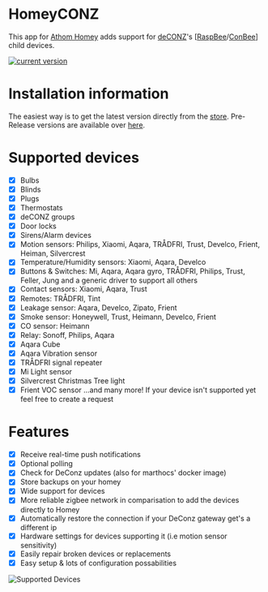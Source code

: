 # HomeyCONZ

This app for [Athom Homey](https://homey.app/en-us/) adds support for [deCONZ](https://www.dresden-elektronik.de/funk/software/deconz.html)'s [[RaspBee](https://www.phoscon.de/en/raspbee)/[ConBee](https://www.phoscon.de/en/conbee)] child devices.

[![current version](https://img.shields.io/badge/version-1.26.1-<COLOR>.svg)](https://shields.io/)

# Installation information

The easiest way is to get the latest version directly from the [store](https://homey.app/de-ch/app/de.dresden-elektronik.deconz/deCONZ).
Pre-Release versions are available over [here](https://homey.app/de-ch/app/de.dresden-elektronik.deconz/deCONZ/test).

# Supported devices

- [x] Bulbs
- [x] Blinds
- [x] Plugs
- [x] Thermostats
- [x] deCONZ groups
- [x] Door locks
- [x] Sirens/Alarm devices
- [x] Motion sensors: Philips, Xiaomi, Aqara, TRÅDFRI, Trust, Develco, Frient, Heiman, Silvercrest
- [x] Temperature/Humidity sensors: Xiaomi, Aqara, Develco
- [x] Buttons & Switches: Mi, Aqara, Aqara gyro, TRÅDFRI, Philips, Trust, Feller, Jung and a generic driver to support all others
- [x] Contact sensors: Xiaomi, Aqara, Trust
- [x] Remotes: TRÅDFRI, Tint
- [x] Leakage sensor: Aqara, Develco, Zipato, Frient
- [x] Smoke sensor: Honeywell, Trust, Heimann, Develco, Frient
- [x] CO sensor: Heimann
- [x] Relay: Sonoff, Philips, Aqara
- [x] Aqara Cube
- [x] Aqara Vibration sensor
- [x] TRÅDFRI signal repeater
- [x] Mi Light sensor
- [x] Silvercrest Christmas Tree light
- [x] Frient VOC sensor
      ...and many more! If your device isn't supported yet feel free to create a request

# Features
- [x] Receive real-time push notifications
- [x] Optional polling
- [x] Check for DeConz updates (also for marthocs' docker image)
- [x] Store backups on your homey
- [x] Wide support for devices
- [x] More reliable zigbee network in comparisation to add the devices directly to Homey
- [x] Automatically restore the connection if your DeConz gateway get's a different ip
- [x] Hardware settings for devices supporting it (i.e motion sensor sensitivity)
- [x] Easily repair broken devices or replacements
- [x] Easy setup & lots of configuration possabilities

![Supported Devices](https://github.com/MadMonkey87/HomeyCONZ/screenshots/SupportedDevices.jpg "Supported Devices")